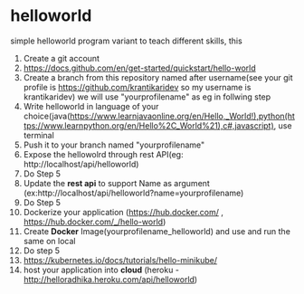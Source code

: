 # helloworld
simple helloworld program variant to teach different skills, this 
1. Create a git account 
2. https://docs.github.com/en/get-started/quickstart/hello-world
3. Create a branch from this repository named after username(see your git profile is https://github.com/krantikaridev so my username is krantikaridev) we will use "yourprofilename" as eg in follwing step 
4. Write helloworld in language of your choice(java(https://www.learnjavaonline.org/en/Hello,_World!),python(https://www.learnpython.org/en/Hello%2C_World%21),c#,javascript), use terminal
5. Push it to your branch named "yourprofilename"
6. Expose the hellowolrd through rest API(eg: http://localhost/api/helloworld)
7. Do Step 5
8. Update the **rest api** to support Name as argument (ex:http://localhost/api/helloworld?name=yourprofilename)
9. Do Step 5
11. Dockerize your application (https://hub.docker.com/ , https://hub.docker.com/_/hello-world)
12. Create **Docker** Image(yourprofilename_helloworld) and use and run the same on local
13. Do step 5
14. https://kubernetes.io/docs/tutorials/hello-minikube/
15. host your application into **cloud** (heroku - http://helloradhika.heroku.com/api/helloworld)
